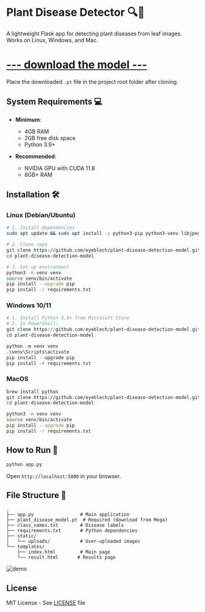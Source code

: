 # Plant Disease Detector 🔍🌱

A lightweight Flask app for detecting plant diseases from leaf images. Works on Linux, Windows, and Mac.


# [--- download the model ---](https://mega.nz/file/WQRS2RbA#XLbOvtIKM3padgqjySAh-doj8mqdPJOMT3i1LmAklZ8)  

Place the downloaded `.pt` file in the project root folder after cloning.

## System Requirements 💻
- **Minimum**:
  - 4GB RAM
  - 2GB free disk space
  - Python 3.9+

- **Recommended**:
  - NVIDIA GPU with CUDA 11.8
  - 8GB+ RAM

## Installation 🛠️

### Linux (Debian/Ubuntu)
```bash
# 1. Install dependencies
sudo apt update && sudo apt install -y python3-pip python3-venv libjpeg-dev

# 2. Clone repo
git clone https://github.com/eyeblech/plant-disease-detection-model.git
cd plant-disease-detection-model

# 3. Set up environment
python3 -m venv venv
source venv/bin/activate
pip install --upgrade pip
pip install -r requirements.txt
```

### Windows 10/11
```powershell
# 1. Install Python 3.9+ from Microsoft Store
# 2. In PowerShell:
git clone https://github.com/eyeblech/plant-disease-detection-model.git
cd plant-disease-detection-model

python -m venv venv
.\venv\Scripts\activate
pip install --upgrade pip
pip install -r requirements.txt
```

### MacOS
```bash
brew install python
git clone https://github.com/eyeblech/plant-disease-detection-model.git
cd plant-disease-detection-model

python3 -m venv venv
source venv/bin/activate
pip install --upgrade pip
pip install -r requirements.txt
```

## How to Run 🚀
```bash
python app.py
```
Open `http://localhost:5000` in your browser.

## File Structure 📁
```
.
├── app.py                 # Main application
├── plant_disease_model.pt  # Required (download from Mega)
├── class_names.txt        # Disease labels
├── requirements.txt       # Python dependencies
├── static/
│   └── uploads/           # User-uploaded images
└── templates/
    ├── index.html         # Main page
    └── result.html       # Results page
```

![demo](https://github.com/user-attachments/assets/7af8b3d9-f5d2-4899-8e97-58b762b22681)


## License
MIT License - See [LICENSE](LICENSE) file
